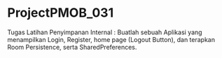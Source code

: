 # ProjectPMOB_031
Tugas Latihan Penyimpanan Internal : Buatlah sebuah Aplikasi yang menampilkan Login, Register, home page (Logout Button), dan terapkan Room Persistence, serta SharedPreferences.
